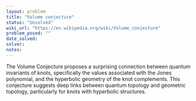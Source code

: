 ```yaml
---
layout: problem
title: "Volume conjecture"
status: "Unsolved"
wiki_url: "https://en.wikipedia.org/wiki/Volume_conjecture"
problem_posed: ""
date_solved:
solver:
notes:
---
```

The Volume Conjecture proposes a surprising connection between quantum invariants of knots, specifically the values associated with the Jones polynomial, and the hyperbolic geometry of the knot complements. This conjecture suggests deep links between quantum topology and geometric topology, particularly for knots with hyperbolic structures.